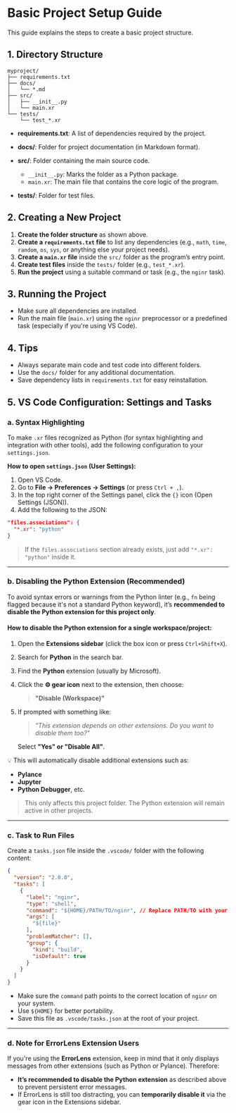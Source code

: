 # Basic Project Setup Guide

This guide explains the steps to create a basic project structure.

## 1. Directory Structure

```
myproject/
├── requirements.txt
├── docs/
│   └── *.md
├── src/
│   ├── __init__.py
│   └── main.xr
└── tests/
    └── test_*.xr
```

* **requirements.txt**: A list of dependencies required by the project.
* **docs/**: Folder for project documentation (in Markdown format).
* **src/**: Folder containing the main source code.

  * `__init__.py`: Marks the folder as a Python package.
  * `main.xr`: The main file that contains the core logic of the program.
* **tests/**: Folder for test files.

## 2. Creating a New Project

1. **Create the folder structure** as shown above.
2. **Create a `requirements.txt` file** to list any dependencies (e.g., `math`, `time`, `random`, `os`, `sys`, or anything else your project needs).
3. **Create a `main.xr` file** inside the `src/` folder as the program’s entry point.
4. **Create test files** inside the `tests/` folder (e.g., `test_*.xr`).
5. **Run the project** using a suitable command or task (e.g., the `nginr` task).

## 3. Running the Project

* Make sure all dependencies are installed.
* Run the main file (`main.xr`) using the `nginr` preprocessor or a predefined task (especially if you're using VS Code).

## 4. Tips

* Always separate main code and test code into different folders.
* Use the `docs/` folder for any additional documentation.
* Save dependency lists in `requirements.txt` for easy reinstallation.

## 5. VS Code Configuration: Settings and Tasks

### a. Syntax Highlighting

To make `.xr` files recognized as Python (for syntax highlighting and integration with other tools), add the following configuration to your `settings.json`.

**How to open `settings.json` (User Settings):**

1. Open VS Code.
2. Go to **File → Preferences → Settings** (or press `Ctrl + ,`).
3. In the top right corner of the Settings panel, click the `{}` icon (Open Settings (JSON)).
4. Add the following to the JSON:

```json
"files.associations": {
  "*.xr": "python"
}
```

> If the `files.associations` section already exists, just add `"*.xr": "python"` inside it.

---

### b. Disabling the Python Extension (Recommended)

To avoid syntax errors or warnings from the Python linter (e.g., `fn` being flagged because it's not a standard Python keyword), it’s **recommended to disable the Python extension for this project only**.

#### How to disable the Python extension for a single workspace/project:

1. Open the **Extensions sidebar** (click the box icon or press `Ctrl+Shift+X`).

2. Search for **Python** in the search bar.

3. Find the **Python** extension (usually by Microsoft).

4. Click the **⚙️ gear icon** next to the extension, then choose:

   > **"Disable (Workspace)"**

5. If prompted with something like:

   > *"This extension depends on other extensions. Do you want to disable them too?"*

   Select **"Yes" or "Disable All"**.

💡 This will automatically disable additional extensions such as:

* **Pylance**
* **Jupyter**
* **Python Debugger**, etc.

> This only affects this project folder. The Python extension will remain active in other projects.

---

### c. Task to Run Files

Create a `tasks.json` file inside the `.vscode/` folder with the following content:

```json
{
  "version": "2.0.0",
  "tasks": [
    {
      "label": "nginr",
      "type": "shell",
      "command": "${HOME}/PATH/TO/nginr", // Replace PATH/TO with your actual nginr location
      "args": [
        "${file}"
      ],
      "problemMatcher": [],
      "group": {
        "kind": "build",
        "isDefault": true
      }
    }
  ]
}
```

* Make sure the `command` path points to the correct location of `nginr` on your system.
* Use `${HOME}` for better portability.
* Save this file as `.vscode/tasks.json` at the root of your project.

---

### d. Note for ErrorLens Extension Users

If you're using the **ErrorLens** extension, keep in mind that it only displays messages from other extensions (such as Python or Pylance). Therefore:

* **It’s recommended to disable the Python extension** as described above to prevent persistent error messages.
* If ErrorLens is still too distracting, you can **temporarily disable it** via the gear icon in the Extensions sidebar.
